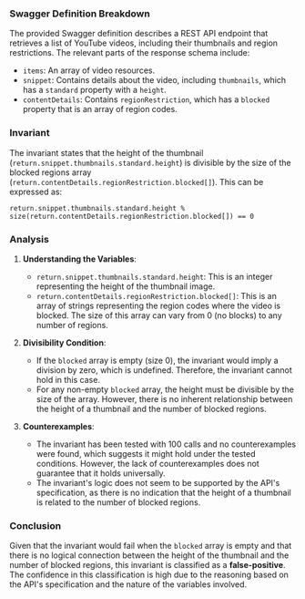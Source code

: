 ### Swagger Definition Breakdown
The provided Swagger definition describes a REST API endpoint that retrieves a list of YouTube videos, including their thumbnails and region restrictions. The relevant parts of the response schema include:
- `items`: An array of video resources.
- `snippet`: Contains details about the video, including `thumbnails`, which has a `standard` property with a `height`.
- `contentDetails`: Contains `regionRestriction`, which has a `blocked` property that is an array of region codes.

### Invariant
The invariant states that the height of the thumbnail (`return.snippet.thumbnails.standard.height`) is divisible by the size of the blocked regions array (`return.contentDetails.regionRestriction.blocked[]`). This can be expressed as:

`return.snippet.thumbnails.standard.height % size(return.contentDetails.regionRestriction.blocked[]) == 0`

### Analysis
1. **Understanding the Variables**:
   - `return.snippet.thumbnails.standard.height`: This is an integer representing the height of the thumbnail image.
   - `return.contentDetails.regionRestriction.blocked[]`: This is an array of strings representing the region codes where the video is blocked. The size of this array can vary from 0 (no blocks) to any number of regions.

2. **Divisibility Condition**:
   - If the `blocked` array is empty (size 0), the invariant would imply a division by zero, which is undefined. Therefore, the invariant cannot hold in this case.
   - For any non-empty `blocked` array, the height must be divisible by the size of the array. However, there is no inherent relationship between the height of a thumbnail and the number of blocked regions.

3. **Counterexamples**:
   - The invariant has been tested with 100 calls and no counterexamples were found, which suggests it might hold under the tested conditions. However, the lack of counterexamples does not guarantee that it holds universally.
   - The invariant's logic does not seem to be supported by the API's specification, as there is no indication that the height of a thumbnail is related to the number of blocked regions.

### Conclusion
Given that the invariant would fail when the `blocked` array is empty and that there is no logical connection between the height of the thumbnail and the number of blocked regions, this invariant is classified as a **false-positive**. The confidence in this classification is high due to the reasoning based on the API's specification and the nature of the variables involved.
